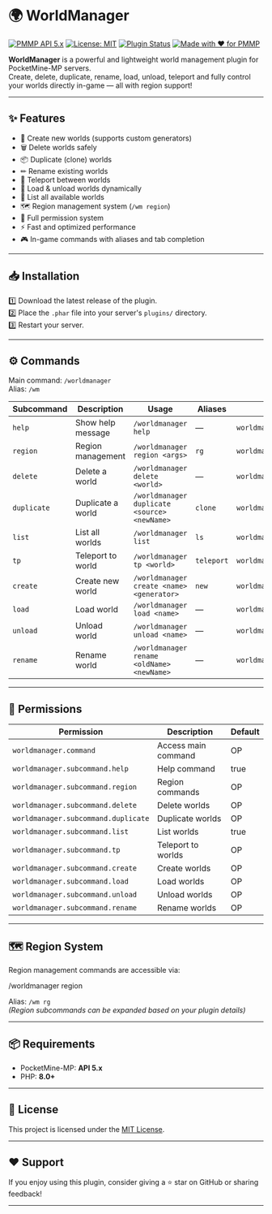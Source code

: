 # 🌍 WorldManager

[![PMMP API 5.x](https://img.shields.io/badge/PocketMine--MP-API%205.x-blue?logo=pocketmine)](https://github.com/pmmp/PocketMine-MP)
[![License: MIT](https://img.shields.io/badge/license-MIT-green.svg)](LICENSE)
[![Plugin Status](https://img.shields.io/badge/status-active-brightgreen)]()
[![Made with ❤️ for PMMP](https://img.shields.io/badge/made%20for-PocketMine--MP-orange)](https://pmmp.io)

**WorldManager** is a powerful and lightweight world management plugin for PocketMine-MP servers.  
Create, delete, duplicate, rename, load, unload, teleport and fully control your worlds directly in-game — all with region support!

---

## ✨ Features

- 🔧 Create new worlds (supports custom generators)
- 🗑 Delete worlds safely
- 📦 Duplicate (clone) worlds
- ✏ Rename existing worlds
- 🚀 Teleport between worlds
- 🔄 Load & unload worlds dynamically
- 📃 List all available worlds
- 🗺 Region management system (`/wm region`)
- 🎯 Full permission system
- ⚡ Fast and optimized performance
- 🎮 In-game commands with aliases and tab completion

---

## 📥 Installation

1️⃣ Download the latest release of the plugin.  
2️⃣ Place the `.phar` file into your server's `plugins/` directory.  
3️⃣ Restart your server.

---

## ⚙ Commands

Main command: `/worldmanager`  
Alias: `/wm`

| Subcommand | Description | Usage | Aliases | Permission |
|-------------|-------------|--------|---------|-------------|
| `help` | Show help message | `/worldmanager help` | — | `worldmanager.subcommand.help` |
| `region` | Region management | `/worldmanager region <args>` | `rg` | `worldmanager.subcommand.region` |
| `delete` | Delete a world | `/worldmanager delete <world>` | — | `worldmanager.subcommand.delete` |
| `duplicate` | Duplicate a world | `/worldmanager duplicate <source> <newName>` | `clone` | `worldmanager.subcommand.duplicate` |
| `list` | List all worlds | `/worldmanager list` | `ls` | `worldmanager.subcommand.list` |
| `tp` | Teleport to world | `/worldmanager tp <world>` | `teleport` | `worldmanager.subcommand.tp` |
| `create` | Create new world | `/worldmanager create <name> <generator>` | `new` | `worldmanager.subcommand.create` |
| `load` | Load world | `/worldmanager load <name>` | — | `worldmanager.subcommand.load` |
| `unload` | Unload world | `/worldmanager unload <name>` | — | `worldmanager.subcommand.unload` |
| `rename` | Rename world | `/worldmanager rename <oldName> <newName>` | — | `worldmanager.subcommand.rename` |

---

## 🔐 Permissions

| Permission | Description | Default |
|-------------|-------------|---------|
| `worldmanager.command` | Access main command | OP |
| `worldmanager.subcommand.help` | Help command | true |
| `worldmanager.subcommand.region` | Region commands | OP |
| `worldmanager.subcommand.delete` | Delete worlds | OP |
| `worldmanager.subcommand.duplicate` | Duplicate worlds | OP |
| `worldmanager.subcommand.list` | List worlds | true |
| `worldmanager.subcommand.tp` | Teleport to worlds | OP |
| `worldmanager.subcommand.create` | Create worlds | OP |
| `worldmanager.subcommand.load` | Load worlds | OP |
| `worldmanager.subcommand.unload` | Unload worlds | OP |
| `worldmanager.subcommand.rename` | Rename worlds | OP |

---

## 🗺 Region System

Region management commands are accessible via:

/worldmanager region <args>


Alias: `/wm rg`  
*(Region subcommands can be expanded based on your plugin details)*

---

## 📦 Requirements

- PocketMine-MP: **API 5.x**
- PHP: **8.0+**

---

## 📄 License

This project is licensed under the [MIT License](LICENSE).

---

## ❤️ Support

If you enjoy using this plugin, consider giving a ⭐ star on GitHub or sharing feedback!

---

